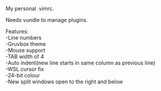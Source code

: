 My personal .vimrc.

Needs vundle to manage plugins.

Features:\
       -Line numbers\
       -Gruvbox theme\
  -Mouse support\
  -TAB width of 4\
  -Auto indent(new line starts in same column as previous line)\
  -WSL cursor fix\
  -24-bit colour\
  -New split windows open to the right and below
